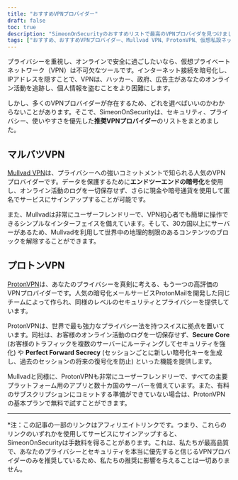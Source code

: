 ```yaml
---
title: "おすすめVPNプロバイダー"
draft: false
toc: true
description: "SimeonOnSecurityのおすすめリストで最高のVPNプロバイダを見つけましょう。Mullvad VPNやProtonVPNなどのトップクラスのプロバイダーで、安全な状態を保ち、オンラインでプライバシーを保護しましょう。"
tags: ["おすすめ、おすすめVPNプロバイダー、Mullvad VPN、ProtonVPN、仮想私設ネットワーク、プライバシー、オンラインセキュリティ"]
---
```


プライバシーを重視し、オンラインで安全に過ごしたいなら、仮想プライベートネットワーク（VPN）は不可欠なツールです。インターネット接続を暗号化し、IPアドレスを隠すことで、VPNは、ハッカー、政府、広告主があなたのオンライン活動を追跡し、個人情報を盗むことをより困難にします。

しかし、多くのVPNプロバイダーが存在するため、どれを選べばいいのかわからないことがあります。そこで、SimeonOnSecurityは、セキュリティ、プライバシー、使いやすさを優先した**推奨VPNプロバイダー**のリストをまとめました。

## マルバツVPN

[Mullvad VPN](https://mullvad.net/en/)は、プライバシーへの強いコミットメントで知られる人気のVPNプロバイダーです。データを保護するために**エンドツーエンドの暗号化**を使用し、オンライン活動のログを一切保存せず、さらに現金や暗号通貨を使用して匿名でサービスにサインアップすることが可能です。

また、Mullvadは非常にユーザーフレンドリーで、VPN初心者でも簡単に操作できるシンプルなインターフェイスを備えています。そして、30カ国以上にサーバーがあるため、Mullvadを利用して世界中の地理的制限のあるコンテンツのブロックを解除することができます。

## プロトンVPN

[ProtonVPN](https://protonvpn.com/)は、あなたのプライバシーを真剣に考える、もう一つの高評価のVPNプロバイダーです。人気の暗号化メールサービスProtonMailを開発した同じチームによって作られ、同様のレベルのセキュリティとプライバシーを提供しています。

ProtonVPNは、世界で最も強力なプライバシー法を持つスイスに拠点を置いています。同社は、お客様のオンライン活動のログを一切保存せず、**Secure Core** (お客様のトラフィックを複数のサーバーにルーティングしてセキュリティを強化) や **Perfect Forward Secrecy** (セッションごとに新しい暗号化キーを生成し、過去のセッションの将来の復号化を防止) といった機能を提供します。

Mullvadと同様に、ProtonVPNも非常にユーザーフレンドリーで、すべての主要プラットフォーム用のアプリと数十カ国のサーバーを備えています。また、有料のサブスクリプションにコミットする準備ができていない場合は、ProtonVPNの基本プランで無料で試すことができます。

---

*注：この記事の一部のリンクはアフィリエイトリンクです。つまり、これらのリンクのいずれかを使用してサービスにサインアップすると、SimeonOnSecurityは手数料を得ることがあります。これは、私たちが最高品質で、あなたのプライバシーとセキュリティを本当に優先すると信じるVPNプロバイダーのみを推奨しているため、私たちの推奨に影響を与えることは一切ありません。
